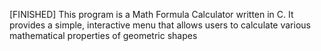 [FINISHED] 
This program is a Math Formula Calculator written in C. It provides a simple, interactive menu that allows users to calculate various mathematical properties of geometric shapes
